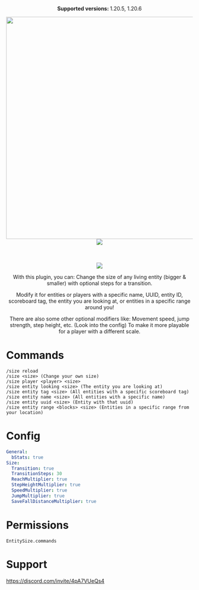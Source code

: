 <div align="center">

  <p><b>Supported versions: </b>1.20.5, 1.20.6</p>
  
  <img width="600" src="https://github.com/max1mde/EntitySize/assets/114857048/cdbf1c35-155c-4481-8f44-4f097c2c7a86"> <br>
  <img src="https://imgur.com/yMuZdvu.gif">
  
<br>
<br>

<img src="https://github.com/max1mde/EntitySize/assets/114857048/2288ecc1-2ed8-4e8e-814e-d4923d57bb0e">

<br>

<p>
With this plugin, you can:
Change the size of any living entity (bigger & smaller)
with optional steps for a transition.

Modify it for entities or players with a specific name, UUID, entity ID, scoreboard tag, the entity you are looking at, or entities in a specific range around you!

There are also some other optional modifiers like:
Movement speed, jump strength, step height, etc. (Look into the config)
To make it more playable for a player with a different scale.
</p>

  
</div>

# Commands

```
/size reload
/size <size> (Change your own size)
/size player <player> <size>
/size entity looking <size> (The entity you are looking at)
/size entity tag <size> (All entities with a specific scoreboard tag)
/size entity name <size> (All entities with a specific name)
/size entity uuid <size> (Entity with that uuid)
/size entity range <blocks> <size> (Entities in a specific range from your location)
```

# Config
```yml
General:
  bStats: true
Size:
  Transition: true
  TransitionSteps: 30
  ReachMultiplier: true
  StepHeightMultiplier: true
  SpeedMultiplier: true
  JumpMultiplier: true
  SaveFallDistanceMultiplier: true
```

# Permissions
`EntitySize.commands`

# Support
https://discord.com/invite/4pA7VUeQs4
